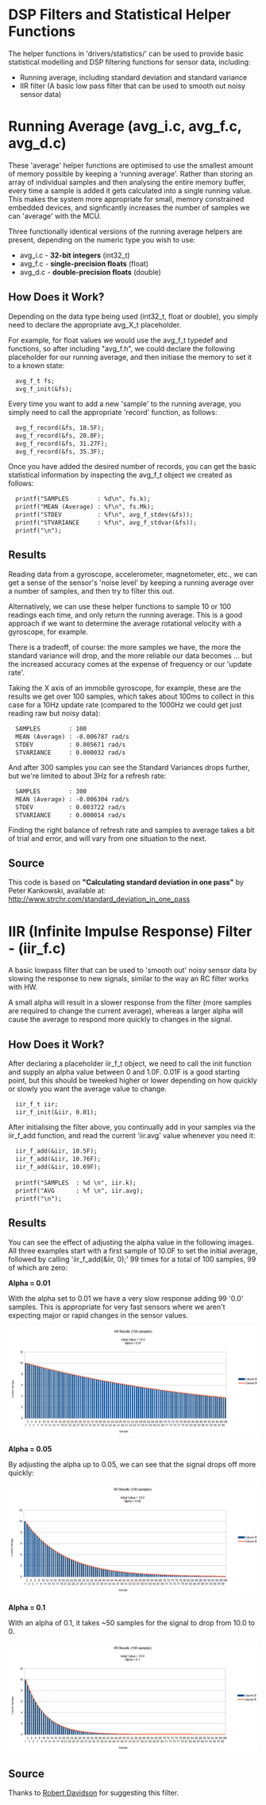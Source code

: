 # DSP Filters and Statistical Helper Functions #

The helper functions in 'drivers/statistics/' can be used to provide basic statistical modelling and DSP filtering functions for sensor data, including:

* Running average, including standard deviation and standard variance
* IIR filter (A basic low pass filter that can be used to smooth out noisy sensor data)

# Running Average (avg\_i.c, avg\_f.c, avg\_d.c) #

These 'average' helper functions are optimised to use the smallest amount of memory possible by keeping a 'running average'.  Rather than storing an array of individual samples and then analysing the entire memory buffer, every time a sample is added it gets calculated into a single running value.  This makes the system more appropriate for small, memory constrained embedded devices, and signficantly increases the number of samples we can 'average' with the MCU.

Three functionally identical versions of the running average helpers are present, depending on the numeric type you wish to use:

* avg\_i.c - **32-bit integers** (int32\_t)
* avg\_f.c - **single-precision floats** (float) 
* avg\_d.c - **double-precision floats** (double)

## How Does it Work? ##

Depending on the data type being used (int32_t, float or double), you simply need to declare the appropriate avg\_X\_t placeholder.

For example, for float values we would use the avg\_f\_t typedef and functions, so after including "avg_f.h", we could declare the following placeholder for our running average, and then initiase the memory to set it to a known state:
```
  avg_f_t fs;
  avg_f_init(&fs);
```
Every time you want to add a new 'sample' to the running average, you simply need to call the appropriate 'record' function, as follows:
```
  avg_f_record(&fs, 10.5F);
  avg_f_record(&fs, 20.0F);
  avg_f_record(&fs, 31.27F);
  avg_f_record(&fs, 35.3F);
```
Once you have added the desired number of records, you can get the basic statistical information by inspecting the avg\_f\_t object we created as follows:
```
  printf("SAMPLES        : %d\n", fs.k);
  printf("MEAN (Average) : %f\n", fs.Mk);
  printf("STDEV          : %f\n", avg_f_stdev(&fs));
  printf("STVARIANCE     : %f\n", avg_f_stdvar(&fs));
  printf("\n");
```

## Results ##

Reading data from a gyroscope, accelerometer, magnetometer, etc., we can get a sense of the sensor's 'noise level' by keeping a running average over a number of samples, and then try to filter this out.  

Alternatively, we can use these helper functions to sample 10 or 100 readings each time, and only return the running average.  This is a good approach if we want to determine the average rotational velocity with a gyroscope, for example.

There is a tradeoff, of course: the more samples we have, the more the standard variance will drop, and the more reliable our data becomes ... but the increased accuracy comes at the expense of frequency or our 'update rate'.

Taking the X axis of an immobile gyroscope, for example, these are the results we get over 100 samples, which takes about 100ms to collect in this case for a 10Hz update rate (compared to the 1000Hz we could get just reading raw but noisy data):
```
  SAMPLES        : 100
  MEAN (Average) : -0.006787 rad/s
  STDEV          : 0.005671 rad/s
  STVARIANCE     : 0.000032 rad/s
```
And after 300 samples you can see the Standard Variances drops further, but we're limited to about 3Hz for a refresh rate:
```
  SAMPLES        : 300
  MEAN (Average) : -0.006304 rad/s
  STDEV          : 0.003722 rad/s
  STVARIANCE     : 0.000014 rad/s
```
Finding the right balance of refresh rate and samples to average takes a bit of trial and error, and will vary from one situation to the next.

## Source ##

This code is based on **"Calculating standard deviation in one pass"** by Peter Kankowski, available at: http://www.strchr.com/standard_deviation_in_one_pass

# IIR (Infinite Impulse Response) Filter - (iir\_f.c) #

A basic lowpass filter that can be used to 'smooth out' noisy sensor data by slowing the response to new signals, similar to the way an RC filter works with HW.

A small alpha will result in a slower response from the filter (more samples are required to change the current average), whereas a larger alpha will cause the average to respond more quickly to changes in the signal.

## How Does it Work? ##

After declaring a placeholder iir\_f\_t object, we need to call the init function and supply an alpha value between 0 and 1.0F.  0.01F is a good starting point, but this should be tweeked higher or lower depending on how quickly or slowly you want the average value to change.
```
  iir_f_t iir;
  iir_f_init(&iir, 0.01);
```
After initialising the filter above, you continually add in your samples via the iir_f_add function, and read the current 'iir.avg' value whenever you need it:
```
  iir_f_add(&iir, 10.5F);
  iir_f_add(&iir, 10.76F);
  iir_f_add(&iir, 10.69F);

  printf("SAMPLES  : %d \n", iir.k);
  printf("AVG      : %f \n", iir.avg);
  printf("\n");
```
## Results ##

You can see the effect of adjusting the alpha value in the following images.  All three examples start with a first sample of 10.0F to set the initial average, followed by calling 'iir\_f\_add(&iir, 0);' 99 times for a total of 100 samples, 99 of which are zero:

**Alpha = 0.01**

With the alpha set to 0.01 we have a very slow response adding 99 '0.0' samples.  This is appropriate for very fast sensors where we aren't expecting major or rapid changes in the sensor values.

![MCU Settings](IIR_Alpha_0_01.png?raw=true)

**Alpha = 0.05**

By adjusting the alpha up to 0.05, we can see that the signal drops off more quickly:

![MCU Settings](IIR_Alpha_0_05.png?raw=true)

**Alpha = 0.1**

With an alpha of 0.1, it takes ~50 samples for the signal to drop from 10.0 to 0.

![MCU Settings](IIR_Alpha_0_1.png?raw=true)

## Source ##

Thanks to [Robert Davidson](http://www.ambientsensors.com/about/) for suggesting this filter.
